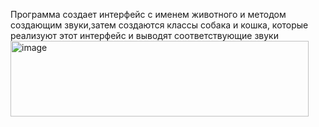 Программа создает интерфейс с именем животного и методом создающим звуки,затем создаются классы собака и кошка, которые реализуют этот интерфейс и выводят соответствующие звуки
<img width="477" height="121" alt="image" src="https://github.com/user-attachments/assets/de2d1e46-ad85-414a-924e-9cd03d122360" />
